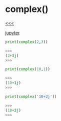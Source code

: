 
complex()
======

[<<<](https://github.com/ttltrk/PRG/blob/master/PY/DOC/OPYM/04_MET_FUN/FUNCTIONS/BUILT_IN_FUNCTIONS.MD)

[jupyter](https://nbviewer.jupyter.org/github/jmportilla/Complete-Python-Bootcamp/blob/master/Complex.ipynb)

```python
print(complex(2,3))

>>>
(2+3j)
>>>
```

```python
print(complex(10,1))

>>>
(10+1j)
>>>
```

```python
print(complex('10+2j'))

>>>
(10+2j)
>>>
```

